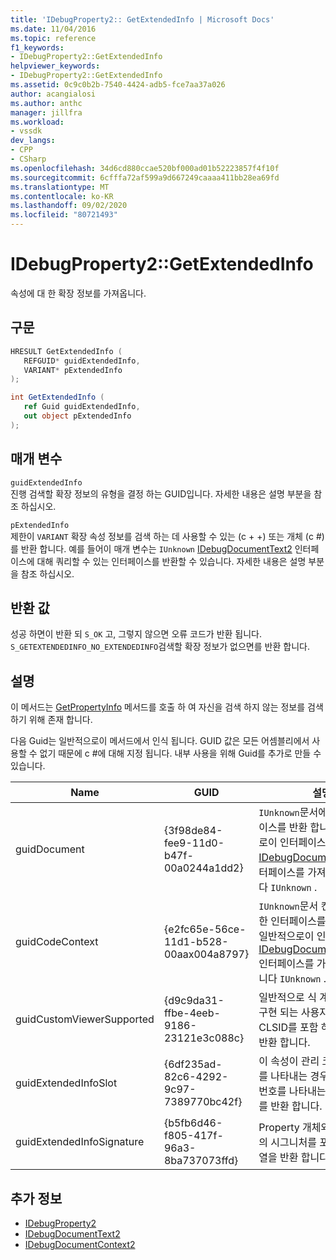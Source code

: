 ```yaml
---
title: 'IDebugProperty2:: GetExtendedInfo | Microsoft Docs'
ms.date: 11/04/2016
ms.topic: reference
f1_keywords:
- IDebugProperty2::GetExtendedInfo
helpviewer_keywords:
- IDebugProperty2::GetExtendedInfo
ms.assetid: 0c9c0b2b-7540-4424-adb5-fce7aa37a026
author: acangialosi
ms.author: anthc
manager: jillfra
ms.workload:
- vssdk
dev_langs:
- CPP
- CSharp
ms.openlocfilehash: 34d6cd880ccae520bf000ad01b52223857f4f10f
ms.sourcegitcommit: 6cfffa72af599a9d667249caaaa411bb28ea69fd
ms.translationtype: MT
ms.contentlocale: ko-KR
ms.lasthandoff: 09/02/2020
ms.locfileid: "80721493"
---
```

# <a name="idebugproperty2getextendedinfo"></a>IDebugProperty2::GetExtendedInfo
속성에 대 한 확장 정보를 가져옵니다.

## <a name="syntax"></a>구문

```cpp
HRESULT GetExtendedInfo ( 
   REFGUID* guidExtendedInfo,
   VARIANT* pExtendedInfo
);
```

```csharp
int GetExtendedInfo ( 
   ref Guid guidExtendedInfo,
   out object pExtendedInfo
);
```

## <a name="parameters"></a>매개 변수
`guidExtendedInfo`\
진행 검색할 확장 정보의 유형을 결정 하는 GUID입니다. 자세한 내용은 설명 부분을 참조 하십시오.

`pExtendedInfo`\
제한이 `VARIANT` 확장 속성 정보를 검색 하는 데 사용할 수 있는 (c + +) 또는 개체 (c #)를 반환 합니다. 예를 들어이 매개 변수는 `IUnknown` [IDebugDocumentText2](../../../extensibility/debugger/reference/idebugdocumenttext2.md) 인터페이스에 대해 쿼리할 수 있는 인터페이스를 반환할 수 있습니다. 자세한 내용은 설명 부분을 참조 하십시오.

## <a name="return-value"></a>반환 값
 성공 하면이 반환 되 `S_OK` 고, 그렇지 않으면 오류 코드가 반환 됩니다. `S_GETEXTENDEDINFO_NO_EXTENDEDINFO`검색할 확장 정보가 없으면를 반환 합니다.

## <a name="remarks"></a>설명
 이 메서드는 [GetPropertyInfo](../../../extensibility/debugger/reference/idebugproperty2-getpropertyinfo.md) 메서드를 호출 하 여 자신을 검색 하지 않는 정보를 검색 하기 위해 존재 합니다.

 다음 Guid는 일반적으로이 메서드에서 인식 됩니다. GUID 값은 모든 어셈블리에서 사용할 수 없기 때문에 c #에 대해 지정 됩니다. 내부 사용을 위해 Guid를 추가로 만들 수 있습니다.

|Name|GUID|설명|
|----------|----------|-----------------|
|guidDocument|{3f98de84-fee9-11d0-b47f-00a0244a1dd2}|`IUnknown`문서에 대 한 인터페이스를 반환 합니다. 일반적으로이 인터페이스에서 [IDebugDocumentText2](../../../extensibility/debugger/reference/idebugdocumenttext2.md) 인터페이스를 가져올 수 있습니다 `IUnknown` .|
|guidCodeContext|{e2fc65e-56ce-11d1-b528-00aax004a8797}|`IUnknown`문서 컨텍스트에 대 한 인터페이스를 반환 합니다. 일반적으로이 인터페이스에서 [IDebugDocumentContext2](../../../extensibility/debugger/reference/idebugdocumentcontext2.md) 인터페이스를 가져올 수 있습니다 `IUnknown` .|
|guidCustomViewerSupported|{d9c9da31-ffbe-4eeb-9186-23121e3c088c}|일반적으로 식 계산기에 의해 구현 되는 사용자 지정 뷰어의 CLSID를 포함 하는 문자열을 반환 합니다.|
|guidExtendedInfoSlot|{6df235ad-82c6-4292-9c97-7389770bc42f}|이 속성이 관리 코드 로컬 주소를 나타내는 경우 원하는 슬롯 번호를 나타내는 32 비트 숫자를 반환 합니다.|
|guidExtendedInfoSignature|{b5fb6d46-f805-417f-96a3-8ba737073ffd}|Property 개체와 연결 된 변수의 시그니처를 포함 하는 문자열을 반환 합니다.|

## <a name="see-also"></a>추가 정보
- [IDebugProperty2](../../../extensibility/debugger/reference/idebugproperty2.md)
- [IDebugDocumentText2](../../../extensibility/debugger/reference/idebugdocumenttext2.md)
- [IDebugDocumentContext2](../../../extensibility/debugger/reference/idebugdocumentcontext2.md)
